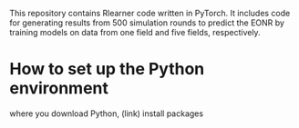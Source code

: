 This repository contains Rlearner code written in PyTorch. 
It includes code for generating results from 500 simulation rounds to predict the EONR by training models on data from one field and five fields, respectively.


# How to set up the Python environment

where you download Python, (link)
install packages

